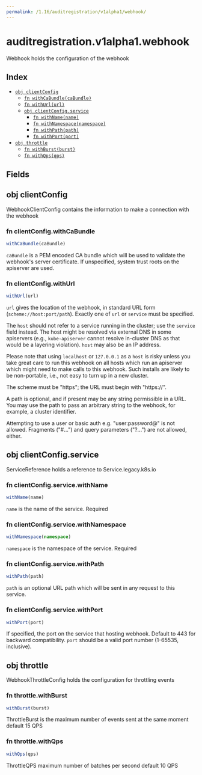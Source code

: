 ```yaml
---
permalink: /1.16/auditregistration/v1alpha1/webhook/
---
```


# auditregistration.v1alpha1.webhook

Webhook holds the configuration of the webhook

## Index

* [`obj clientConfig`](#obj-clientconfig)
  * [`fn withCaBundle(caBundle)`](#fn-clientconfigwithcabundle)
  * [`fn withUrl(url)`](#fn-clientconfigwithurl)
  * [`obj clientConfig.service`](#obj-clientconfigservice)
    * [`fn withName(name)`](#fn-clientconfigservicewithname)
    * [`fn withNamespace(namespace)`](#fn-clientconfigservicewithnamespace)
    * [`fn withPath(path)`](#fn-clientconfigservicewithpath)
    * [`fn withPort(port)`](#fn-clientconfigservicewithport)
* [`obj throttle`](#obj-throttle)
  * [`fn withBurst(burst)`](#fn-throttlewithburst)
  * [`fn withQps(qps)`](#fn-throttlewithqps)

## Fields

## obj clientConfig

WebhookClientConfig contains the information to make a connection with the webhook

### fn clientConfig.withCaBundle

```ts
withCaBundle(caBundle)
```

`caBundle` is a PEM encoded CA bundle which will be used to validate the webhook's server certificate. If unspecified, system trust roots on the apiserver are used.

### fn clientConfig.withUrl

```ts
withUrl(url)
```

`url` gives the location of the webhook, in standard URL form (`scheme://host:port/path`). Exactly one of `url` or `service` must be specified.

The `host` should not refer to a service running in the cluster; use the `service` field instead. The host might be resolved via external DNS in some apiservers (e.g., `kube-apiserver` cannot resolve in-cluster DNS as that would be a layering violation). `host` may also be an IP address.

Please note that using `localhost` or `127.0.0.1` as a `host` is risky unless you take great care to run this webhook on all hosts which run an apiserver which might need to make calls to this webhook. Such installs are likely to be non-portable, i.e., not easy to turn up in a new cluster.

The scheme must be "https"; the URL must begin with "https://".

A path is optional, and if present may be any string permissible in a URL. You may use the path to pass an arbitrary string to the webhook, for example, a cluster identifier.

Attempting to use a user or basic auth e.g. "user:password@" is not allowed. Fragments ("#...") and query parameters ("?...") are not allowed, either.

## obj clientConfig.service

ServiceReference holds a reference to Service.legacy.k8s.io

### fn clientConfig.service.withName

```ts
withName(name)
```

`name` is the name of the service. Required

### fn clientConfig.service.withNamespace

```ts
withNamespace(namespace)
```

`namespace` is the namespace of the service. Required

### fn clientConfig.service.withPath

```ts
withPath(path)
```

`path` is an optional URL path which will be sent in any request to this service.

### fn clientConfig.service.withPort

```ts
withPort(port)
```

If specified, the port on the service that hosting webhook. Default to 443 for backward compatibility. `port` should be a valid port number (1-65535, inclusive).

## obj throttle

WebhookThrottleConfig holds the configuration for throttling events

### fn throttle.withBurst

```ts
withBurst(burst)
```

ThrottleBurst is the maximum number of events sent at the same moment default 15 QPS

### fn throttle.withQps

```ts
withQps(qps)
```

ThrottleQPS maximum number of batches per second default 10 QPS